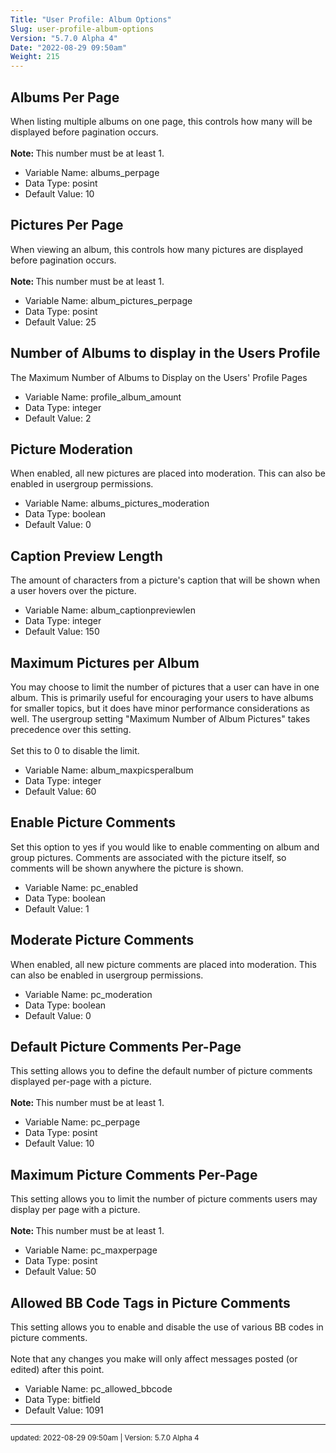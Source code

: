 ```yaml
---
Title: "User Profile: Album Options"
Slug: user-profile-album-options
Version: "5.7.0 Alpha 4"
Date: "2022-08-29 09:50am"
Weight: 215
---
```



## Albums Per Page

When listing multiple albums on one page, this controls how many will be displayed before pagination occurs.<br />
<br />
<b>Note: </b>This number must be at least 1.




- Variable Name: albums_perpage
- Data Type: posint
- Default Value: 10

## Pictures Per Page

When viewing an album, this controls how many pictures are displayed before pagination occurs.<br />
<br />
<b>Note: </b>This number must be at least 1.




- Variable Name: album_pictures_perpage
- Data Type: posint
- Default Value: 25

## Number of Albums to display in the Users Profile

The Maximum Number of Albums to Display on the Users' Profile Pages




- Variable Name: profile_album_amount
- Data Type: integer
- Default Value: 2

## Picture Moderation

When enabled, all new pictures are placed into moderation. This can also be enabled in usergroup permissions.




- Variable Name: albums_pictures_moderation
- Data Type: boolean
- Default Value: 0

## Caption Preview Length

The amount of characters from a picture's caption that will be shown when a user hovers over the picture.




- Variable Name: album_captionpreviewlen
- Data Type: integer
- Default Value: 150

## Maximum Pictures per Album

You may choose to limit the number of pictures that a user can have in one album. This is primarily useful for encouraging your users to have albums for smaller topics, but it does have minor performance considerations as well. The usergroup setting "Maximum Number of Album Pictures" takes precedence over this setting.<br />
<br />
Set this to 0 to disable the limit.




- Variable Name: album_maxpicsperalbum
- Data Type: integer
- Default Value: 60

## Enable Picture Comments

Set this option to yes if you would like to enable commenting on album and group pictures. Comments are associated with the picture itself, so comments will be shown anywhere the picture is shown.




- Variable Name: pc_enabled
- Data Type: boolean
- Default Value: 1

## Moderate Picture Comments

When enabled, all new picture comments are placed into moderation. This can also be enabled in usergroup permissions.




- Variable Name: pc_moderation
- Data Type: boolean
- Default Value: 0

## Default Picture Comments Per-Page

This setting allows you to define the default number of picture comments displayed per-page with a picture.<br />
<br />
<b>Note: </b>This number must be at least 1.




- Variable Name: pc_perpage
- Data Type: posint
- Default Value: 10

## Maximum Picture Comments Per-Page

This setting allows you to limit the number of picture comments users may display per page with a picture.<br />
<br />
<b>Note: </b>This number must be at least 1.




- Variable Name: pc_maxperpage
- Data Type: posint
- Default Value: 50

## Allowed BB Code Tags in Picture Comments

This setting allows you to enable and disable  the use of various BB codes in picture comments.<br />
<br />
Note that any changes you make will only affect messages posted (or edited) after this point.




- Variable Name: pc_allowed_bbcode
- Data Type: bitfield
- Default Value: 1091


<hr>
<small>
updated: 2022-08-29 09:50am | Version: 5.7.0 Alpha 4
</small>
